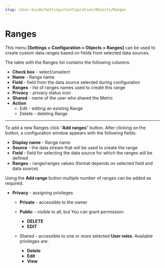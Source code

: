 ```yaml
---
slug: /User-Guide/Settings/Configuration/Objects/Ranges
---
```


# Ranges

This menu **[Settings > Configuration > Objects > Ranges]** can be used to create custom data ranges based on fields from selected data sources.

The table with the Ranges list contains the following columns:

- **Check box** - select/unselect
- **Name** - Range name
- **Field** - field from the data source selected during configuration
- **Ranges** - list of ranges names used to create this range
- **Privacy** - privacy status icon
- **Shared** - name of the user who shared the Metric
- **Action**
  - Edit - editing an existing Range
  - Delete - deleting Range

---

To add a new Ranges click “**Add ranges**” button. After clicking on the button, a configuration window appears with the following fields:

- **Display name** - Range name
- **Source** - the data stream that will be used to create the range
- **Field** - field for selecting the data source for which the ranges will be defined
- **Ranges** - range/ranges values  (format depends on selected field and data source).

Using the **Add range** button multiple number of ranges can be added as required.

- **Privacy** - assigning privileges 

  - **Private** - accessible to the owner

  - **Public** - visible to all, but You can grant permission:
    - **DELETE**
    - **EDIT**

  - Shared - accessible to one or more selected **User roles**. Available privileges are:
    - **Delete**
    - **Edit**
    - **View**









